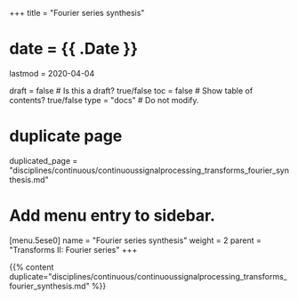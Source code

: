 +++
title = "Fourier series synthesis"

# date = {{ .Date }}
lastmod = 2020-04-04

draft = false  # Is this a draft? true/false
toc = false  # Show table of contents? true/false
type = "docs"  # Do not modify.

# duplicate page
duplicated_page = "disciplines/continuous/continuoussignalprocessing_transforms_fourier_synthesis.md"

# Add menu entry to sidebar.
[menu.5ese0]
name = "Fourier series synthesis"
weight = 2
parent = "Transforms II: Fourier series"
+++

{{% content duplicate="disciplines/continuous/continuoussignalprocessing_transforms_fourier_synthesis.md" %}}
